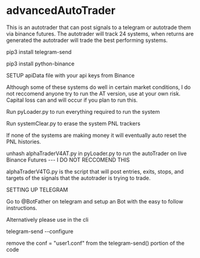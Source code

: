 # advancedAutoTrader
This is an autotrader that can post signals to a telegram or autotrade them via binance futures. The autotrader will track 24 systems, when returns are generated the autotrader will trade the best performing systems.

pip3 install telegram-send

pip3 install python-binance

SETUP apiData file with your api keys from Binance

Although some of these systems do well in certain market conditions, I do not reccomend anyone try to run the AT version, use at your own risk. Capital loss can and will occur if you plan to run this.

Run pyLoader.py to run everything required to run the system

Run systemClear.py to erase the system PNL trackers

If none of the systems are making money it will eventually auto reset the PNL histories.

unhash alphaTraderV4AT.py in pyLoader.py to run the autoTrader on live Binance Futures --- I DO NOT RECCOMEND THIS

alphaTraderV4TG.py is the script that will post entries, exits, stops, and targets of the signals that the autotrader is trying to trade.

SETTING UP TELEGRAM

Go to @BotFather on telegram and setup an Bot with the easy to follow instructions.

Alternatively please use in the cli

telegram-send --configure

remove the conf = "user1.conf" from the telegram-send() portion of the code
